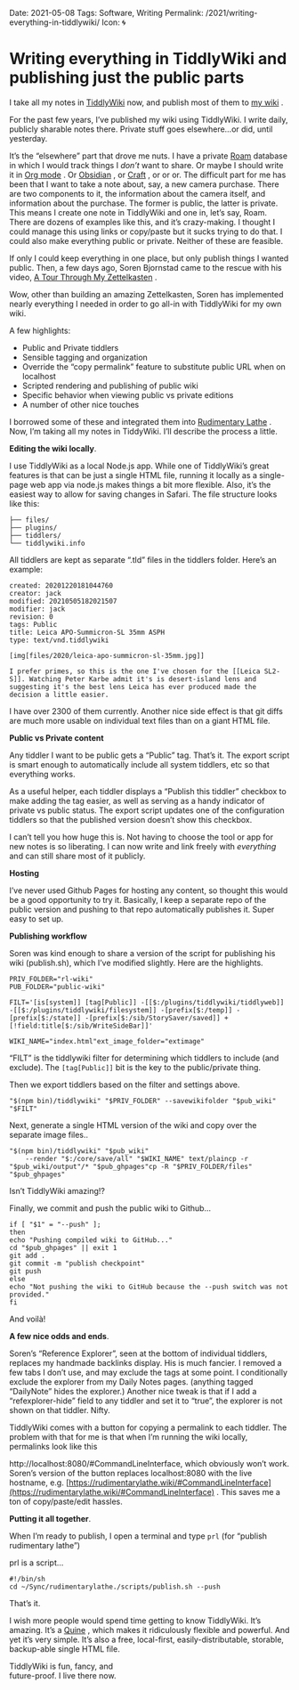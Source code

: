 Date: 2021-05-08
Tags: Software, Writing
Permalink: /2021/writing-everything-in-tiddlywiki/
Icon: 🌀

# Writing everything in TiddlyWiki and publishing just the public parts

I take all my notes in [TiddlyWiki](https://tiddlywiki.com/) now, and publish most of them to [my wiki](https://wiki.baty.net/) .

For the past few years, I’ve published my wiki using TiddlyWiki. I write daily, publicly sharable notes there. Private stuff goes elsewhere…or did, until yesterday.

It’s the “elsewhere” part that drove me nuts. I have a private [Roam](https://roamresearch.com/) database in which I would track things I _don’t_ want to share. Or maybe I should write it in [Org mode](https://orgmode.org/) . Or [Obsidian](https://obsidian.md/) , or [Craft](https://www.craft.do/) , or or or. The difficult part for me has been that I want to take a note about, say, a new camera purchase. There are two components to it, the information about the camera itself, and information about the purchase. The former is public, the latter is private. This means I create one note in TiddlyWiki and one in, let’s say, Roam. There are dozens of examples like this, and it’s crazy-making. I thought I could manage this using links or copy/paste but it sucks trying to do that. I could also make everything public or private. Neither of these are feasible.

If only I could keep everything in one place, but only publish things I wanted public. Then, a few days ago, Soren Bjornstad came to the rescue with his video, [A Tour Through My Zettelkasten](https://www.youtube.com/watch?v=GjpjE5pMZMI) .

Wow, other than building an amazing Zettelkasten, Soren has implemented nearly everything I needed in order to go all-in with TiddlyWiki for my own wiki.

A few highlights:

*   Public and Private tiddlers
*   Sensible tagging and organization
*   Override the “copy permalink” feature to substitute public URL when on localhost
*   Scripted rendering and publishing of public wiki
*   Specific behavior when viewing public vs private editions
*   A number of other nice touches

I borrowed some of these and integrated them into [Rudimentary Lathe](https://rudimentarylathe.wiki/) . Now, I’m taking all my notes in TiddyWiki. I’ll describe the process a little.

**Editing the wiki locally**.

I use TiddlyWiki as a local Node.js app. While one of TiddlyWiki’s great features is that can be just a single HTML file, running it locally as a single-page web app via node.js makes things a bit more flexible. Also, it’s the easiest way to allow for saving changes in Safari. The file structure looks like this:

    ├── files/
    ├── plugins/
    ├── tiddlers/
    └── tiddlywiki.info

All tiddlers are kept as separate “.tld” files in the tiddlers folder. Here’s an example:

    created: 20201220181044760
    creator: jack
    modified: 20210505182021507
    modifier: jack
    revision: 0
    tags: Public
    title: Leica APO-Summicron-SL 35mm ASPH
    type: text/vnd.tiddlywiki
    
    [img[files/2020/leica-apo-summicron-sl-35mm.jpg]]
    
    I prefer primes, so this is the one I've chosen for the [[Leica SL2-S]]. Watching Peter Karbe admit it's is desert-island lens and suggesting it's the best lens Leica has ever produced made the decision a little easier.

I have over 2300 of them currently. Another nice side effect is that git diffs are much more usable on individual text files than on a giant HTML file.

**Public vs Private content**

Any tiddler I want to be public gets a “Public” tag. That’s it. The export script is smart enough to automatically include all system tiddlers, etc so that everything works.

As a useful helper, each tiddler displays a “Publish this tiddler” checkbox to make adding the tag easier, as well as serving as a handy indicator of private vs public status. The export script updates one of the configuration tiddlers so that the published version doesn’t show this checkbox.

I can’t tell you how huge this is. Not having to choose the tool or app for new notes is so liberating. I can now write and link freely with _everything_ and can still share most of it publicly.

**Hosting**

I’ve never used Github Pages for hosting any content, so thought this would be a good opportunity to try it. Basically, I keep a separate repo of the public version and pushing to that repo automatically publishes it. Super easy to set up.

**Publishing workflow**

Soren was kind enough to share a version of the script for publishing his wiki (publish.sh), which I’ve modified slightly. Here are the highlights.

    PRIV_FOLDER="rl-wiki"
    PUB_FOLDER="public-wiki"
    
    FILT='[is[system]] [tag[Public]] -[[$:/plugins/tiddlywiki/tiddlyweb]] -[[$:/plugins/tiddlywiki/filesystem]] -[prefix[$:/temp]] -[prefix[$:/state]] -[prefix[$:/sib/StorySaver/saved]] +[!field:title[$:/sib/WriteSideBar]]'
    
    WIKI_NAME="index.html"ext_image_folder="extimage"

“FILT” is the tiddlywiki filter for determining which tiddlers to include (and exclude). The `[tag[Public]]` bit is the key to the public/private thing.

Then we export tiddlers based on the filter and settings above.

    "$(npm bin)/tiddlywiki" "$PRIV_FOLDER" --savewikifolder "$pub_wiki" "$FILT"

Next, generate a single HTML version of the wiki and copy over the separate image files..

    "$(npm bin)/tiddlywiki" "$pub_wiki" 
        --render "$:/core/save/all" "$WIKI_NAME" text/plaincp -r "$pub_wiki/output"/* "$pub_ghpages"cp -R "$PRIV_FOLDER/files" "$pub_ghpages"

Isn’t TiddlyWiki amazing!?

Finally, we commit and push the public wiki to Github…

    if [ "$1" = "--push" ];
    then
    echo "Pushing compiled wiki to GitHub..."    
    cd "$pub_ghpages" || exit 1    
    git add .    
    git commit -m "publish checkpoint"    
    git push
    else    
    echo "Not pushing the wiki to GitHub because the --push switch was not provided."
    fi

And voilà!

**A few nice odds and ends**.

Soren’s “Reference Explorer”, seen at the bottom of individual tiddlers, replaces my handmade backlinks display. His is much fancier. I removed a few tabs I don’t use, and may exclude the tags at some point. I conditionally exclude the explorer from my Daily Notes pages. (anything tagged “DailyNote” hides the explorer.) Another nice tweak is that if I add a “refexplorer-hide” field to any tiddler and set it to “true”, the explorer is not shown on that tiddler. Nifty.

TiddlyWiki comes with a button for copying a permalink to each tiddler. The problem with that for me is that when I’m running the wiki locally, permalinks look like this

http://localhost:8080/#CommandLineInterface, which obviously won’t work. Soren’s version of the button replaces localhost:8080 with the live hostname, e.g. [https://rudimentarylathe.wiki/#CommandLineInterface](https://rudimentarylathe.wiki/#CommandLineInterface) . This saves me a ton of copy/paste/edit hassles.

**Putting it all together**.

When I’m ready to publish, I open a terminal and type `prl` (for “publish rudimentary lathe”)

prl is a script…

    #!/bin/sh
    cd ~/Sync/rudimentarylathe./scripts/publish.sh --push

That’s it.

I wish more people would spend time getting to know TiddlyWiki. It’s amazing. It’s a [Quine](https://en.wikipedia.org/wiki/Quine_%28computing%29) , which makes it ridiculously flexible and powerful. And yet it’s very simple. It’s also a free, local-first, easily-distributable, storable, backup-able single HTML file.

TiddlyWiki is fun, fancy, and  
future-proof. I live there now.